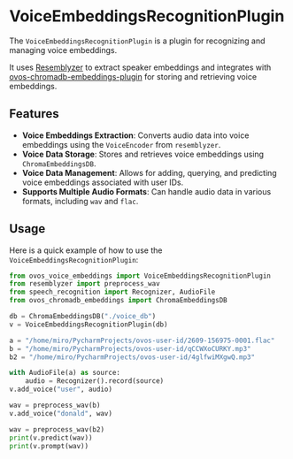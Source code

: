 # VoiceEmbeddingsRecognitionPlugin

The `VoiceEmbeddingsRecognitionPlugin` is a plugin for recognizing and managing voice embeddings.

It uses [Resemblyzer](https://github.com/resemble-ai/Resemblyzer) to extract speaker embeddings and integrates with  [ovos-chromadb-embeddings-plugin](https://github.com/TigreGotico/ovos-chromadb-embeddings-plugin) for storing and retrieving voice embeddings. 

## Features

- **Voice Embeddings Extraction**: Converts audio data into voice embeddings using the `VoiceEncoder` from `resemblyzer`.
- **Voice Data Storage**: Stores and retrieves voice embeddings using `ChromaEmbeddingsDB`.
- **Voice Data Management**: Allows for adding, querying, and predicting voice embeddings associated with user IDs.
- **Supports Multiple Audio Formats**: Can handle audio data in various formats, including `wav` and `flac`.

## Usage

Here is a quick example of how to use the `VoiceEmbeddingsRecognitionPlugin`:

```python
from ovos_voice_embeddings import VoiceEmbeddingsRecognitionPlugin
from resemblyzer import preprocess_wav
from speech_recognition import Recognizer, AudioFile
from ovos_chromadb_embeddings import ChromaEmbeddingsDB

db = ChromaEmbeddingsDB("./voice_db")
v = VoiceEmbeddingsRecognitionPlugin(db)

a = "/home/miro/PycharmProjects/ovos-user-id/2609-156975-0001.flac"
b = "/home/miro/PycharmProjects/ovos-user-id/qCCWXoCURKY.mp3"
b2 = "/home/miro/PycharmProjects/ovos-user-id/4glfwiMXgwQ.mp3"

with AudioFile(a) as source:
    audio = Recognizer().record(source)
v.add_voice("user", audio)

wav = preprocess_wav(b)
v.add_voice("donald", wav)

wav = preprocess_wav(b2)
print(v.predict(wav))
print(v.prompt(wav))

```


